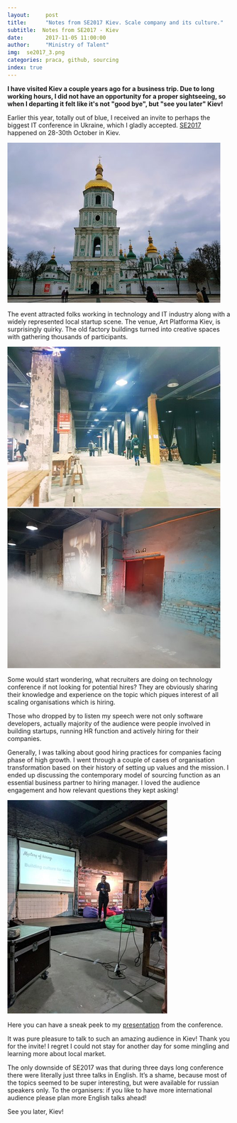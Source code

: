 ```yaml
---
layout:     post
title:      "Notes from SE2017 Kiev. Scale company and its culture."
subtitle:  Notes from SE2017 - Kiev
date:       2017-11-05 11:00:00 
author:     "Ministry of Talent"
img:  se2017_3.png
categories: praca, github, sourcing
index: true
---
```


<b>I have visited Kiev a couple years ago for a business trip. Due to long working hours, I did not have an opportunity for a proper sightseeing, so when I departing it felt like it's not "good bye", but "see you later" Kiev!</b>

  
Earlier this year, totally out of blue, I received an invite to perhaps the biggest IT conference in Ukraine, which I gladly accepted. <a href="https://se2017.indevlab.com/" target="_blank">SE2017</a> happened on 28-30th October in Kiev.
 
 <img src="/images/rsz_se2017_churches.jpg" class="img-responsive" alt="Picture">
 
 The event attracted folks working in technology and IT industry along with a widely represented local startup scene. The venue, Art Platforma Kiev, is surprisingly quirky. The old factory buildings turned into creative spaces with gathering thousands of participants. 
 
 <img src="/images/rsz_industr.jpg" class="img-responsive" alt="Picture"> <img src="/images/rsz_se2017_blue.jpg" class="img-responsive" alt="Picture">
  
 Some would start wondering, what recruiters are doing on technology conference if not looking for potential hires? They are obviously sharing their knowledge and experience on the topic which piques interest of all scaling organisations which is hiring. 
 
 Those who dropped by to listen my speech were not only software developers, actually majority of the audience were people involved in building startups, running HR function and actively hiring for their companies.
 
 Generally, I was talking about good hiring practices for companies facing phase of high growth. I went through a couple of cases of organisation transformation based on their history of setting up values and the mission. I ended up discussing the contemporary model of sourcing function as an essential business partner to hiring manager. I loved the audience engagement and how relevant questions they kept asking!
 
 <img src="/images/se2017conference.jpg" class="img-responsive" alt="Picture">
 
 Here you can have a sneak peek to my <a href="https://www.slideshare.net/desiak/mystery-of-hiring-building-culture-for-scale-81825174" target="_blank"> presentation</a> from the conference. 

 
 It was pure pleasure to talk to such an amazing audience in Kiev! Thank you for the invite! I regret I could not stay for another day for some mingling and learning more about local market. 
 
 The only downside of SE2017 was that during three days long conference there were literally just three talks in English. It’s a shame, because most of the topics seemed to be super interesting, but were available for russian speakers only. To the organisers: if you like to have more international audience please plan more English talks ahead!
 
 See you later, Kiev!
  
  
  
  
  
 
 
 
  
  
  
   
   
  


